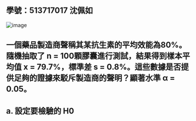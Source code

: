 ## 學號：513717017 沈佩如

![image](https://github.com/user-attachments/assets/e1461d94-752e-4779-ac0c-c35a26ef1d0e)

## 一個藥品製造商聲稱其某抗生素的平均效能為80%。隨機抽取了 n = 100顆膠囊進行測試，結果得到樣本平均值 x = 79.7%，標準差 s = 0.8%。這些數據是否提供足夠的證據來駁斥製造商的聲明？顯著水準 α = 0.05。

## a. 設定要檢驗的 H0
